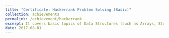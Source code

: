 ```yaml
---
title: "Certificate: Hackerrank Problem Solving (Basic)"
collection: achievements 
permalink: /achievement/hackerrank
excerpt: It covers basic topics of Data Structures (such as Arrays, Strings) and Algorithms (such as Sorting and Searching). 
date: 2017-08-01
---
```

